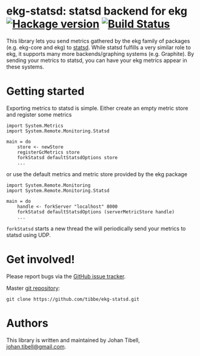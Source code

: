 # ekg-statsd: statsd backend for ekg [![Hackage version](https://img.shields.io/hackage/v/ekg-statsd.svg?label=Hackage)](https://hackage.haskell.org/package/ekg-statsd) [![Build Status](https://secure.travis-ci.org/tibbe/ekg-statsd.svg?branch=master)](http://travis-ci.org/tibbe/ekg-statsd)

This library lets you send metrics gathered by the ekg family of
packages (e.g. ekg-core and ekg) to
[statsd](https://github.com/etsy/statsd/). While statsd fulfills a
very similar role to ekg, it supports many more backends/graphing
systems (e.g. Graphite). By sending your metrics to statsd, you can
have your ekg metrics appear in these systems.

# Getting started

Exporting metrics to statsd is simple. Either create an empty metric
store and register some metrics

    import System.Metrics
    import System.Remote.Monitoring.Statsd

    main = do
        store <- newStore
        registerGcMetrics store
        forkStatsd defaultStatsdOptions store
        ...

or use the default metrics and metric store provided by the ekg
package

    import System.Remote.Monitoring
    import System.Remote.Monitoring.Statsd

    main = do
        handle <- forkServer "localhost" 8000
        forkStatsd defaultStatsdOptions (serverMetricStore handle)
        ...

`forkStatsd` starts a new thread the will periodically send your
metrics to statsd using UDP.

# Get involved!

Please report bugs via the
[GitHub issue tracker](https://github.com/tibbe/ekg-statsd/issues).

Master [git repository](https://github.com/tibbe/ekg-statsd):

    git clone https://github.com/tibbe/ekg-statsd.git

# Authors

This library is written and maintained by Johan Tibell,
<johan.tibell@gmail.com>.
